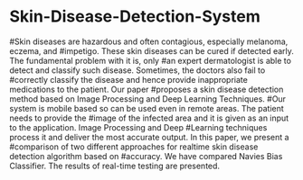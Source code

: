 # Skin-Disease-Detection-System
#Skin diseases are hazardous and often contagious, especially melanoma, eczema, and
#impetigo. These skin diseases can be cured if detected early. The fundamental problem with it is, only
#an expert dermatologist is able to detect and classify such disease. Sometimes, the doctors also fail to
#correctly classify the disease and hence provide inappropriate medications to the patient. Our paper
#proposes a skin disease detection method based on Image Processing and Deep Learning Techniques.
#Our system is mobile based so can be used even in remote areas. The patient needs to provide the
#image of the infected area and it is given as an input to the application. Image Processing and Deep
#Learning techniques process it and deliver the most accurate output. In this paper, we present a
#comparison of two different approaches for realtime skin disease detection algorithm based on
#accuracy. We have compared Navies Bias Classifier. The results of real-time testing are presented.

